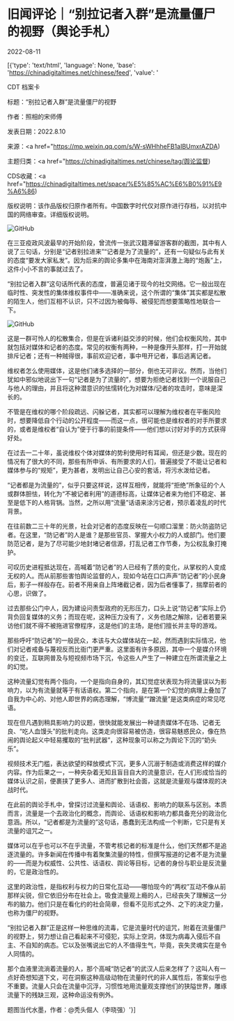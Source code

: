 # 旧闻评论｜“别拉记者入群”是流量僵尸的视野（舆论手札）

2022-08-11

[{'type': 'text/html', 'language': None, 'base': 'https://chinadigitaltimes.net/chinese/feed', 'value': '

CDT 档案卡

标题：“别拉记者入群”是流量僵尸的视野

作者：照相的宋师傅

发表日期：2022.8.10

来源：<a href="https://mp.weixin.qq.com/s/W-sWHhheFB1aIBUmxrAZDA)

主题归类：<a href="https://chinadigitaltimes.net/chinese/tag/舆论监督)

CDS收藏：<a href="https://chinadigitaltimes.net/space/%E5%85%AC%E6%B0%91%E9%A6%86)

版权说明：该作品版权归原作者所有。中国数字时代仅对原作进行存档，以对抗中国的网络审查。详细版权说明。





![GitHub](https://chinadigitaltimes.net/chinese/files/2022/08/image-1660216672808.png)

在三亚疫政风波最早的开始阶段，曾流传一张武汉籍滞留游客群的截图，其中有人说了三句话，分别是“记者别拉进来”“记者是为了流量的”，还有一句疑似与此有关的态度“要发大家私发”。因为后来的舆论多集中在海南对澎湃激上海的“炮轰”上，这件小小不言的事就过去了。

“别拉记者入群”这句话所代表的态度，普遍见诸于现今的社交网络。它一般出现在临时性、突发性的集体维权事件中——准确来说，这个所谓的“集体”其实都是松散的陌生人，他们互相不认识，只不过因为被侮辱、被侵犯而想要策略性地联合一下。

![GitHub](https://chinadigitaltimes.net/chinese/files/2022/08/image-1660216704566.png)

这是一群可怜人的松散集合，但是在诉诸利益交涉的时候，他们会权衡风险，其中就包括对媒体和记者的态度。常见的权衡有两种，一种是像开头那样，打一开始就排斥记者；还有一种贼得很，事前欢迎记者，事中甩开记者，事后逃离记者。

维权者怎么使用媒体，这是他们诸多选择的一部分，倒也无可非议。然而，当他们犹如中邪似地说出下一句“记者是为了流量的”，想要为拒绝记者找到一个说服自己与他人的理由，并且将这种潜意识的怯懦转化为对媒体/记者的攻击时，意味是深长的。

不管是在维权的哪个阶段疏远、闪躲记者，其实都可以理解为维权者在平衡风险时，想要降低自个行动的公开程度——而这一点，很可能也是维权者的对手所要求的，或者是维权者“自认为”便于行事的前提条件——他们想以讨好对手的方式获得好处。

在过去一二十年，虽说维权个体对媒体的势利使用时有耳闻，但还是少数。现在的情况有了很大的不同，那些有所申诉、有所要求的人们，普遍接受了不能让记者和媒体参与的“规矩”，更为甚者，发明出让自己心安的套话，将污水泼给记者。

“记者都是为流量的”，似乎只要这样说，这样互相传，就能将“拒绝”所象征的个人或群体胆怯，转化为“不被记者利用”的道德标高，让媒体记者来为他们不稳定、甚至是低下的人格背锅。当然，之所以用“流量”话语来涂污记者，预示着凌乱的时代背景。

在往前数二三十年的光景，社会对记者的态度反映在一句顺口溜里：防火防盗防记者。在这里，“防记者”的人是谁？是那些官员、掌握大小权力的人或部门。他们要防范记者，是为了尽可能少地封堵记者信源，打乱记者工作节奏，为公权乱象打掩护。

可叹历史进程抵达现在，高喊着“防记者”的人已经有了质的变化，从掌权的人变成无权的人。而从前那些害怕舆论监督的人，现如今站在口口声声“防记者”的小民身后，影子一样般存在。前者不用亲自上阵堵截记者，因为后者懂事了，揣摩前者的心思，识做了。

过去那些公门中人，因为建设问责型政府的无形压力，口头上说“防记者”实际上仍背负回复媒体的义务；而现在呢，这种压力没有了，义务也随之解除，记者若要采访他们就不得不被拖进官僚程序，这是他们的主场，是他们擅长并主导的游戏。

那些呼吁“防记者”的一般民众，本该与大众媒体站在一起，然而遇到实际情况，他们对记者戒备与蔑视反而比衙门更严重。这里面有许多原因，其中一个是媒介环境的变迁，互联网普及与短视频市场下沉，令这些人产生了一种建立在所谓流量之上的幻觉。

这种流量幻觉有两个指向，一个是指向自身的，其幻觉症状表现为将流量误以为影响力，以为有流量就等于有话语权。第二个指向，是在第一个幻觉的病理上叠加了自我为中心的、对他人即世界的病态理解，“博流量”“蹭流量”是这类病症的常见呓语。

现在但凡遇到稍具影响力的议题，很快就能发展出一种谴责媒体不在场、记者无良、“吃人血馒头”的批判走向。这类走向很容易被仿造，很容易魅惑民众，像在热闹的舆论起义中轻易攫取的“批判武器”，这种现象可以称之为舆论下沉的“奶头乐”。

视频技术无门槛，表达欲望的释放模式下沉，更多人沉溺于制造或消费这样的媒介内容。作为后果之一，一种夹杂着无知且盲目自大的流量意识，在人们形成恰当的媒体认识之前，便裹挟了更多人、进而扩散到社会面，这就是流量观与媒体观的决战时代。

在此前的舆论手札中，曾探讨过流量和舆论、话语权、影响力的联系与区别。本质而言，流量是一个去政治化的概念，而舆论、话语权和影响力都具备充分的政治化意涵。所以，“记者都是为流量的”这句话，愚蠢到无法构成一个判断，它只是有关流量的诅咒之一。

媒体可以在乎也可以不在乎流量，不管考核记者的标准是什么，他们天然都不是追逐流量的。许多新闻在传播中有着聚集流量的特性，但撰写报道的记者不是为流量的——而是为权威性、公共性、话语权、舆论等目标，记者的身份与职业是反流量的，它是政治性的。

这里的政治性，是指权利与权力的日常化互动——哪怕现今的“两权”互动不像从前那样尖锐，但它依旧分布在社会上。吸食流量观上瘾的人，已经丧失了理解这一分布的脑力。他们只是在看化约的社会简章，但看不见形式之外、之下的决定力量，也称为僵尸的视野。

“别拉记者入群”正是这样一种思维的流毒，它是流量时代的诅咒，附着在流量僵尸的视野上，努力想让自己看起来不可侵犯，实际上空洞，体现为病毒入侵后不自主、不自知的病态。它以及张嘴说出它的人不值得生气，毕竟，丧失灵魂实在是令人同情的。

那个血液里流淌着流量的人，那个高喊“防记者”的武汉人后来怎样了？这叫人有一点好奇想知道下文，可在洞察这种高级动物在流量时代的非人属性后，答案似乎也不重要。流量人只会在流量中沉浮，习惯性地用流量观支撑他们的狭隘世界，雕琢流量下的残缺三观，这种命运没有例外。

题图当代水墨，作者：@秃头倔人（李晓强）'}]